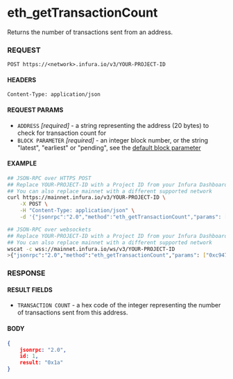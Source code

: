 # eth_getTransactionCount

Returns the number of transactions sent from an address.

### REQUEST

`POST https://<network>.infura.io/v3/YOUR-PROJECT-ID`

#### HEADERS

`Content-Type: application/json`

#### REQUEST PARAMS
- `ADDRESS` _[required]_ - a string representing the address (20 bytes) to check for transaction count for
- `BLOCK PARAMETER` _[required]_ - an integer block number, or the string "latest", "earliest" or "pending", see the [default block parameter](https://github.com/ethereum/wiki/wiki/JSON-RPC#the-default-block-parameter)

#### EXAMPLE
```bash
## JSON-RPC over HTTPS POST
## Replace YOUR-PROJECT-ID with a Project ID from your Infura Dashboard
## You can also replace mainnet with a different supported network
curl https://mainnet.infura.io/v3/YOUR-PROJECT-ID \
    -X POST \
    -H "Content-Type: application/json" \
    -d '{"jsonrpc":"2.0","method":"eth_getTransactionCount","params": ["0xc94770007dda54cF92009BFF0dE90c06F603a09f","latest"],"id":1}'

## JSON-RPC over websockets
## Replace YOUR-PROJECT-ID with a Project ID from your Infura Dashboard
## You can also replace mainnet with a different supported network
wscat -c wss://mainnet.infura.io/ws/v3/YOUR-PROJECT-ID
>{"jsonrpc":"2.0","method":"eth_getTransactionCount","params": ["0xc94770007dda54cF92009BFF0dE90c06F603a09f","latest"],"id":1}
```

### RESPONSE

#### RESULT FIELDS
- `TRANSACTION COUNT` - a hex code of the integer representing the number of transactions sent from this address.

#### BODY

```json
{
    jsonrpc: "2.0",
    id: 1,
    result: "0x1a"
}
```
